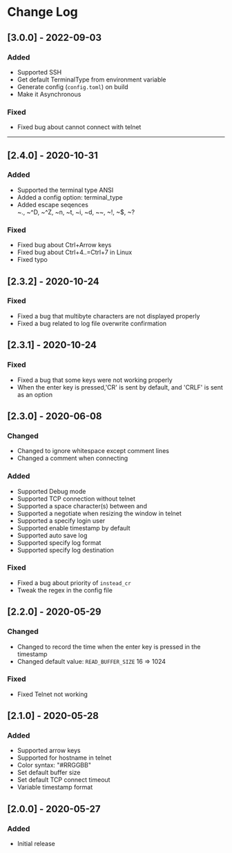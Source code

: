 # Change Log


## [3.0.0] - 2022-09-03
### Added
- Supported SSH
- Get default TerminalType from environment variable
- Generate config (`config.toml`) on build
- Make it Asynchronous

### Fixed
- Fixed bug about cannot connect with telnet

--------------------------------------------------------------------------------

## [2.4.0] - 2020-10-31
### Added
- Supported the terminal type ANSI
- Added a config option: terminal_type
- Added escape seqences  
    \~., \~^D, \~^Z, \~n, \~t, \~i, \~d, \~\~, \~!, \~$, \~?

### Fixed
- Fixed bug about Ctrl+Arrow keys
- Fixed bug about Ctrl+4..=Ctrl+7 in Linux
- Fixed typo


## [2.3.2] - 2020-10-24
### Fixed
- Fixed a bug that multibyte characters are not displayed properly
- Fixed a bug related to log file overwrite confirmation


## [2.3.1] - 2020-10-24
### Fixed
- Fixed a bug that some keys were not working properly
- When the enter key is pressed,'CR' is sent by default, and 'CRLF' is sent as an option


## [2.3.0] - 2020-06-08
### Changed
- Changed to ignore whitespace except comment lines
- Changed a comment when connecting

### Added
- Supported Debug mode
- Supported TCP connection without telnet
- Supported a space character(s) between <host> and <TCP port>
- Supported a negotiate when resizing the window in telnet
- Supported a specify login user
- Supported enable timestamp by default
- Supported auto save log
- Supported specify log format
- Supported specify log destination

### Fixed
- Fixed a bug about priority of `instead_cr`
- Tweak the regex in the config file


## [2.2.0] - 2020-05-29
### Changed
- Changed to record the time when the enter key is pressed in the timestamp
- Changed default value: `READ_BUFFER_SIZE` 16 => 1024

### Fixed
- Fixed Telnet not working


## [2.1.0] - 2020-05-28
### Added
- Supported arrow keys
- Supported for hostname in telnet
- Color syntax: "#RRGGBB"
- Set default buffer size
- Set default TCP connect timeout
- Variable timestamp format


## [2.0.0] - 2020-05-27
### Added
- Initial release

